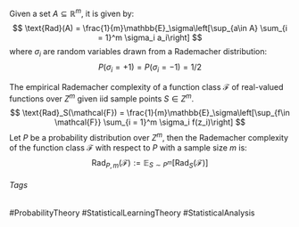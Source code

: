 Given a set $A\subseteq \mathbb{R}^m$, it is given by:
$$
\text{Rad}(A) = \frac{1}{m}\mathbb{E}_\sigma\left[\sup_{a\in A} \sum_{i = 1}^m \sigma_i a_i\right]
$$
where $\sigma_i$ are random variables drawn from a Rademacher distribution:
$$
P(\sigma_i = +1) = P(\sigma_i = -1) = 1/2
$$

The empirical Rademacher complexity of a function class $\mathcal{F}$ of real-valued functions over $Z^m$ given iid sample points $S\in Z^m$.
$$
\text{Rad}_S(\mathcal{F}) = \frac{1}{m}\mathbb{E}_\sigma\left[\sup_{f\in \mathcal{F}} \sum_{i = 1}^m \sigma_i f(z_i)\right]
$$
Let $P$ be a probability distribution over $Z^m$, then the Rademacher complexity of the function class $\mathcal{F}$ with respect to $P$ with a sample size $m$ is:
$$
\text{Rad}_{P,m}(\mathcal{F}):=\mathbb{E}_{S\sim P^m}[\text{Rad}_S(\mathcal{F})]
$$

###### Tags
#ProbabilityTheory #StatisticalLearningTheory #StatisticalAnalysis
